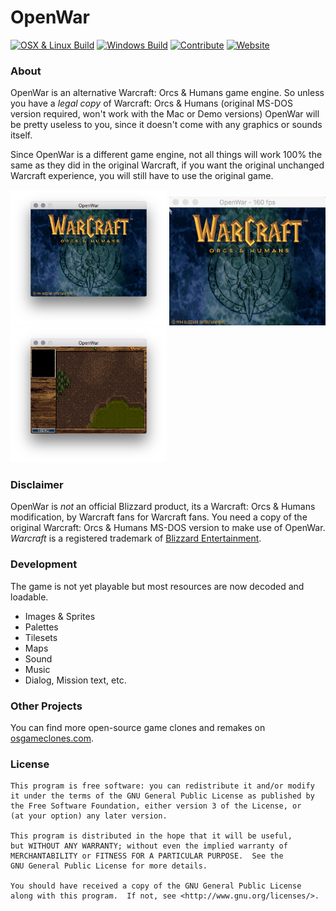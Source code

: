 # OpenWar

[![OSX & Linux Build](https://travis-ci.org/andreas-jonsson/openwar.svg?branch=master)](https://travis-ci.org/andreas-jonsson/openwar)
[![Windows Build](https://ci.appveyor.com/api/projects/status/erhgfi08p3amtaec?svg=true)](https://ci.appveyor.com/project/andreas-t-jonsson/openwar)
[![Contribute](https://img.shields.io/badge/contribute-FreedomSponsors-blue.svg)](https://freedomsponsors.org/project/341)
[![Website](https://img.shields.io/badge/project-website-red.svg)](http://www.openwar.io)

### About

OpenWar is an alternative Warcraft: Orcs & Humans game engine. So unless you have a *legal copy* of Warcraft: Orcs & Humans (original MS-DOS version required, won't work with the Mac or Demo versions) OpenWar will be pretty useless to you, since it doesn't come with any graphics or sounds itself.

Since OpenWar is a different game engine, not all things will work 100% the same as they did in the original Warcraft, if you want the original unchanged Warcraft experience, you will still have to use the original game.

<img src="https://raw.githubusercontent.com/andreas-jonsson/openwar/master/doc/screenshot1.png" width="250">
<img src="https://raw.githubusercontent.com/andreas-jonsson/openwar/master/doc/screenshot3.gif" width="250">
<img src="https://raw.githubusercontent.com/andreas-jonsson/openwar/master/doc/screenshot2.png" width="250">

### Disclaimer

OpenWar is *not* an official Blizzard product, its a Warcraft: Orcs & Humans modification, by Warcraft fans for Warcraft fans. You need a copy of the original Warcraft: Orcs & Humans MS-DOS version to make use of OpenWar. *Warcraft* is a registered trademark of [Blizzard Entertainment](https://www.blizzard.com).

### Development

The game is not yet playable but most resources are now decoded and loadable.

* Images & Sprites
* Palettes
* Tilesets
* Maps
* Sound
* Music
* Dialog, Mission text, etc.

### Other Projects

You can find more open-source game clones and remakes on [osgameclones.com](http://osgameclones.com/).

### License
```
This program is free software: you can redistribute it and/or modify
it under the terms of the GNU General Public License as published by
the Free Software Foundation, either version 3 of the License, or
(at your option) any later version.

This program is distributed in the hope that it will be useful,
but WITHOUT ANY WARRANTY; without even the implied warranty of
MERCHANTABILITY or FITNESS FOR A PARTICULAR PURPOSE.  See the
GNU General Public License for more details.

You should have received a copy of the GNU General Public License
along with this program.  If not, see <http://www.gnu.org/licenses/>.
```

